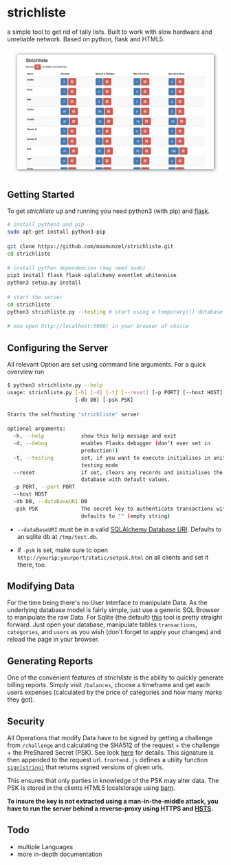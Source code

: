 # strichliste
a simple tool to get rid of tally lists. Built to work with slow hardware and unreliable network. Based on python, flask and HTML5.

[![Screenshot](https://raw.githubusercontent.com/maxmunzel/strichliste/master/.images/screenshot.png)]()

## Getting Started

To get *strichliste* up and running you need python3 (with pip) and [flask](http://flask.pocoo.org). 


```bash
# install python3 and pip
sudo apt-get install python3-pip

git clone https://github.com/maxmunzel/strichliste.git
cd strichliste

# install python dependencies (may need sudo)
pip3 install flask flask-sqlalchemy eventlet whitenoise
python3 setup.py install

# start the server
cd strichliste
python3 strichliste.py --testing # start using a temporary(!) database

# now open http://localhost:5000/ in your browser of choice
```

## Configuring the Server

All relevant Option are set using command line arguments. For a quick overview run
```bash
$ python3 strichliste.py --help
usage: strichliste.py [-h] [-d] [-t] [--reset] [-p PORT] [--host HOST]
                      [-db DB] [-psk PSK]

Starts the selfhosting 'strichliste' server

optional arguments:
  -h, --help            show this help message and exit
  -d, --debug           enables Flasks debugger (don‘t ever set in
                        production!)
  -t, --testing         set, if you want to execute initialises in unit
                        testing mode
  --reset               if set, clears any records and initialises the
                        database with default values.
  -p PORT, --port PORT
  --host HOST
  -db DB, --dataBaseURI DB
  -psk PSK              The secret key to authenticate transactions with.
                        defaults to "" (empty string)
```

* `--dataBaseURI`
must be in a valid [SQLAlchemy Database URI](http://docs.sqlalchemy.org/en/latest/core/engines.html#database-urls). 
Defaults to an sqlite db at `/tmp/test.db`.

* if `-psk` is set, make sure to open `http://yourip:yourport/static/setpsk.html` on all clients and set it there, too.

## Modifying Data 

For the time being there's no User Interface to manipulate Data. As the underlying database model is fairly simple,
just use a generic SQL Browser to manipulate the raw Data. For Sqlite (the default) [this](http://sqlitebrowser.org) tool is 
pretty straight forward. Just open your database, manipulate tables `transactions`, `categories`, and `users` as you wish 
(don't forget to apply your changes) and reload the page in your browser.

## Generating Reports

One of the convenient features of *strichliste* is the ability to quickly generate billing reports. Simply visit `/balances`, choose a timeframe and get
each users expenses (calculated by the price of categories and how many marks they got). 

## Security

All Operations that modify Data have to be signed by getting a challenge from `/challenge` and calculating the SHA512 
of the request + the challenge + the PreShared Secret (PSK). See look [here](https://github.com/maxmunzel/strichliste/blob/bde0d14f3ccb58be8fb7450f5a59c9f7e0f8d31e/strichliste/strichliste.py#L240)
for details. This signature is then appended to the request url. `frontend.js` defines a utility function [`sign(string)`](https://github.com/maxmunzel/strichliste/blob/bde0d14f3ccb58be8fb7450f5a59c9f7e0f8d31e/strichliste/static/frontend.js#L10)
that returns signed versions of given urls.

This ensures that only parties in knowledge of the PSK may alter data. The PSK is stored in the clients HTML5 localstorage using [barn](https://github.com/arokor/barn). 

**To insure the key is not extracted using a man-in-the-middle attack, you have to run the server behind a reverse-proxy using HTTPS and [HSTS](https://en.wikipedia.org/wiki/HTTP_Strict_Transport_Security).**

## Todo

* multiple Languages
* more in-depth documentation

